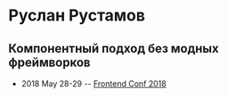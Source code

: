 # Руслан Рустамов

## Компонентный подход без модных фреймворков
- 2018 May 28-29 -- [Frontend Conf 2018](https://www.youtube.com/watch?v=1H-z8opCp_Q)    
